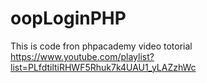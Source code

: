 oopLoginPHP
===========

This is code fron phpacademy video totorial https://www.youtube.com/playlist?list=PLfdtiltiRHWF5Rhuk7k4UAU1_yLAZzhWc
